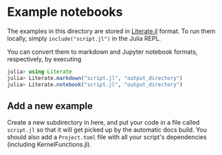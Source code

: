 # Example notebooks

The examples in this directory are stored in [Literate.jl](https://github.com/fredrikekre/Literate.jl) format.
To run them locally, simply `include("script.jl")` in the Julia REPL.

You can convert them to markdown and Jupyter notebook formats, respectively, by executing
```julia
julia> using Literate
julia> Literate.markdown("script.jl", "output_directory")
julia> Literate.notebook("script.jl", "output_directory")
```

## Add a new example

Create a new subdirectory in here, and put your code in a file called `script.jl` so that it will get picked up by the automatic docs build.
You should also add a `Project.toml` file with all your script's dependencies (including KernelFunctions.jl).
